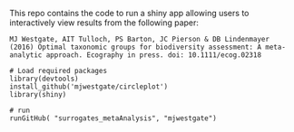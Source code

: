 This repo contains the code to run a shiny app allowing users to interactively view results from the following paper:

    MJ Westgate, AIT Tulloch, PS Barton, JC Pierson & DB Lindenmayer (2016) Optimal taxonomic groups for biodiversity assessment: A meta-analytic approach. Ecography in press. doi: 10.1111/ecog.02318 
    
```
# Load required packages
library(devtools)
install_github('mjwestgate/circleplot')
library(shiny)

# run
runGitHub( "surrogates_metaAnalysis", "mjwestgate") 

```
